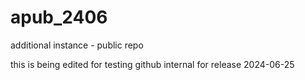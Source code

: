 # apub_2406
additional instance - public repo

this is being edited for testing github internal for release 2024-06-25
